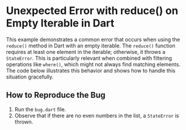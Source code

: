 # Unexpected Error with reduce() on Empty Iterable in Dart

This example demonstrates a common error that occurs when using the `reduce()` method in Dart with an empty iterable. The `reduce()` function requires at least one element in the iterable; otherwise, it throws a `StateError`. This is particularly relevant when combined with filtering operations like `where()`, which might not always find matching elements. The code below illustrates this behavior and shows how to handle this situation gracefully.

## How to Reproduce the Bug

1. Run the `bug.dart` file.
2. Observe that if there are no even numbers in the list, a `StateError` is thrown.
